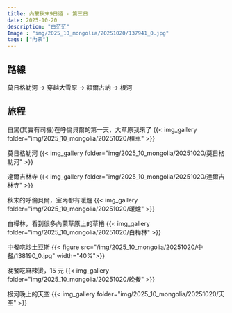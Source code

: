 ```yaml
---
title: 內蒙秋末9日遊 - 第三日
date: 2025-10-20
description: "白茫茫"
Image : "img/2025_10_mongolia/20251020/137941_0.jpg"
tags: ["內蒙"]
---
```


## 路線
莫日格勒河 → 穿越大雪原 → 額爾古納 → 根河

## 旅程

自駕(其實有司機)在呼倫貝爾的第一天，大草原我來了
{{< img_gallery  folder="img/2025_10_mongolia/20251020/租車" >}}


莫日格勒河
{{< img_gallery  folder="img/2025_10_mongolia/20251020/莫日格勒河" >}}


達爾吉林寺
{{< img_gallery  folder="img/2025_10_mongolia/20251020/達爾吉林寺" >}}

秋末的呼倫貝爾，室內都有暖爐
{{< img_gallery  folder="img/2025_10_mongolia/20251020/暖爐" >}}

白樺林，看到很多內蒙草原上的草捲
{{< img_gallery  folder="img/2025_10_mongolia/20251020/白樺林" >}}


中餐吃炒土豆斯
{{< figure src="/img/2025_10_mongolia/20251020/中餐/138190_0.jpg"  width="40%">}}

晚餐吃麻辣燙，15 元
{{< img_gallery  folder="img/2025_10_mongolia/20251020/晚餐" >}}

根河晚上的天空
{{< img_gallery  folder="img/2025_10_mongolia/20251020/天空" >}}
